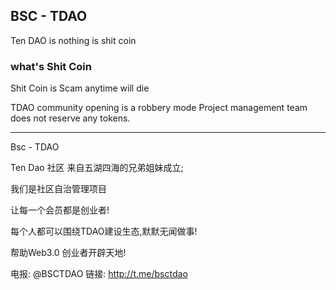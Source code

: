 ## BSC - TDAO

Ten DAO is nothing is shit coin

### what's Shit Coin

Shit Coin is Scam anytime will die


TDAO community opening is a robbery mode Project management team does not reserve any tokens.

------------

Bsc - TDAO

Ten Dao 社区 来自五湖四海的兄弟姐妹成立;

我们是社区自治管理项目

让每一个会员都是创业者!

每个人都可以围绕TDAO建设生态,默默无闻做事!

帮助Web3.0 创业者开辟天地!

电报: @BSCTDAO
链接: http://t.me/bsctdao
